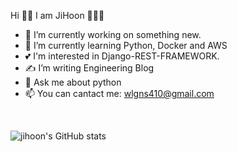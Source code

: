 Hi 🤟🏼 I am JiHoon 🧑🏻‍💻

- 🔭 I’m currently working on something new.
- 🌱 I’m currently learning Python, Docker and AWS
- 💕 I'm interested in Django-REST-FRAMEWORK.
- ✍️ I’m writing Engineering Blog
- 💬 Ask me about python
- 📫 You can cantact me: wlgns410@gmail.com
<br>

![jihoon's GitHub stats](https://github-readme-stats.vercel.app/api?username=wlgns410&show_icons=true&theme=highcontrast)


